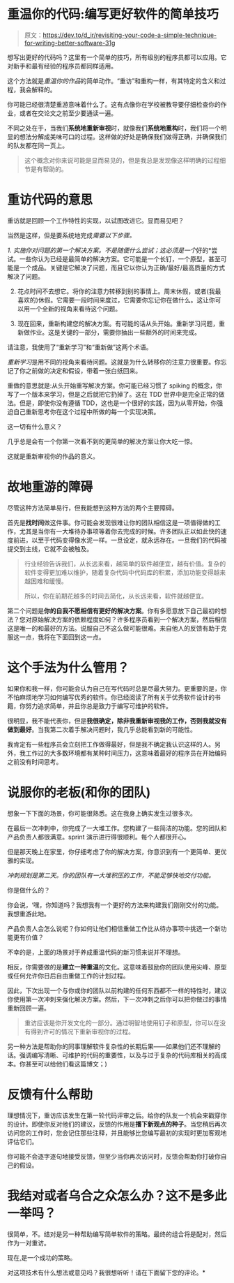 # 重温你的代码:编写更好软件的简单技巧

> 原文：<https://dev.to/d_ir/revisiting-your-code-a-simple-technique-for-writing-better-software-31g>

想写出更好的代码吗？这里有一个简单的技巧，所有级别的程序员都可以应用。它对新手和最有经验的程序员都同样适用。

这个方法就是*重温你的作品*的简单动作。“重访”和重构一样，有其特定的含义和过程，我会解释的。

你可能已经很清楚重游意味着什么了。这有点像你在学校被教导要仔细检查你的作业，或者在交论文之前至少要通读一遍。

不同之处在于，当我们**系统地重新审视**时，就像我们**系统地重构**时，我们将一个明显的想法分解成美味可口的过程。这样做的好处是确保我们做得正确，并确保我们的队友都在同一页上。

> 这个概念对你来说可能是显而易见的，但是我总是发现像这样明确的过程细节是有帮助的。

# 重访代码的意思

重访就是回顾一个工作特性的实现，以试图改进它。显而易见吧？

当然是这样，但是要系统地完成*需要以下步骤。*

 *1.  实施你对问题的第一个解决方案。不是随便什么尝试；这必须是一个*好的*尝试。一些你认为已经是最简单的解决方案。它可能是一个长钉，一个原型，甚至可能是一个成品。关键是它解决了问题，而且它以你认为正确/最好/最高质量的方式解决了问题。

2.  花点时间不去想它。将你的注意力转移到别的事情上。周末休假，或者(我最喜欢的)休假。它需要一段时间来度过，它需要你忘记你在做什么。这让你可以用一个全新的视角来看待这个问题。

3.  现在回来，重新构建您的解决方案。有可能的话从头开始。重新学习问题，重新做作业。这是关键的一部分，需要你抽出一些额外的时间来完成。

请注意，我使用了“重新学习”和“重新做”这两个术语。

*重新学习*是用不同的视角来看待问题。这就是为什么转移你的注意力很重要。你忘记了你之前做的决定和假设，带着一张白纸回来。

重做的意思就是:从头开始重写解决方案。你可能已经习惯了 spiking 的概念，你写了一个版本来学习，但是之后就把它扔掉了。这在 TDD 世界中是完全正常的做法。但是，即使你没有遵循 TDD，这也是一个很好的实践，因为从零开始，你强迫自己重新思考你在这个过程中所做的每一个实现决策。

这一切有什么意义？

几乎总是会有一个你第一次看不到的更简单的解决方案让你大吃一惊。

这就是重新审视你的作品的意义。

# 故地重游的障碍

尽管这种方法简单易行，但我能想到这种方法的两个主要障碍。

首先是**找时间**做这件事。你可能会发现很难让你的团队相信这是一项值得做的工作，尤其是当你有一大堆待办事项等着你去完成的时候。许多团队正以如此快的速度前进，以至于代码变得像水泥一样。一旦设定，就永远存在。一旦我们的代码被提交到主线，它就不会被触及。

> 行业经验告诉我们，从长远来看，越简单的软件越便宜，越有价值。复杂的软件变得更加难以维护，随着复杂代码中代码库的积累，添加功能变得越来越困难和缓慢。
> 
> 所以，你在前期花越多的时间去简化，从长远来看，软件就越便宜。

第二个问题是**你的自我不愿相信有更好的解决方案**。你有多愿意放下自己最初的想法？您对原始解决方案的依赖程度如何？许多程序员看到一个解决方案，然后相信这是唯一的和最好的方法。说服自己不这么做可能很难。来自他人的反馈有助于克服这一点，我将在下面回到这一点。

# 这个手法为什么管用？

如果你和我一样，你可能会认为自己在写代码时总是尽最大努力。更重要的是，你不怕麻烦地学习如何编写优秀的软件。你已经阅读了所有关于优秀软件设计的书籍，你努力追求简单，并且你总是致力于编写可维护的软件。

很明显，我不能代表你，但是**我很确定，除非我重新审视我的工作，否则我就没有做到最好**。当我第二次着手解决问题时，我几乎总能看到新的可能性。

我肯定有一些程序员会立刻把工作做得最好，但是我不确定我认识这样的人。另外，我工作过的大多数环境都有某种时间压力，这意味着最好的程序员在开始编码之前没有时间思考。

# 说服你的老板(和你的团队)

想象一下下面的场景，你可能很熟悉。这在我身上确实发生过很多次。

在最后一次冲刺中，你完成了一大堆工作。您构建了一些简洁的功能。您的团队和产品负责人都很满意。sprint 演示进行得很顺利。每个人都很开心。

但是那天晚上在家里，你仔细考虑了你的解决方案，你意识到有一个更简单、更优雅的实现。

*冲刺规划是第二天。你的团队有一大堆积压的工作，不能足够快地交付功能。*

你是做什么的？

你会说，‘嘿，你知道吗？我想我有一个更好的方法来构建我们刚刚交付的功能。我想重游此地。

产品负责人会怎么说呢？你如何让他们相信重做工作比从待办事项中挑选一个新功能更有价值？

不幸的是，上面的场景对于养成重温代码的新习惯来说并不理想。

相反，你需要做的是**建立一种重温**的文化。这意味着鼓励你的团队使用尖峰、原型或任何允许你日后自由重做工作的计划过程。

因此，下次出现一个与你或你的团队以前构建的任何东西都不一样的特性时，建议你使用第一次冲刺来强化解决方案。然后，下一次冲刺之后你可以把你做过的事情重新回顾一遍。

> 重访应该是你开发文化的一部分。通过明智地使用钉子和原型，你可以在没有得到许可的情况下重新审视你的过程。

另一种方法是帮助你的同事理解软件复杂性的长期后果——如果他们还不理解的话。强调编写清晰、可维护的代码的重要性，以及与过于复杂的代码库相关的高成本。你甚至可以给他们看这篇博文；)

# 反馈有什么帮助

理想情况下，重访应该发生在第一轮代码评审之后。给你的队友一个机会来戳穿你的设计。即使你反对他们的建议，反馈的作用是**播下新观点的种子**。当您稍后再次访问您的工作时，您会记住那些注释，并且能够比您编写最初的实现时更加客观地评估它们。

你可能不会逐字逐句地接受反馈，但至少当你再次访问时，反馈会帮助你打破你自己的假设。

# 我结对或者乌合之众怎么办？这不是多此一举吗？

很简单，不。结对是另一种帮助编写简单软件的策略。最终的组合将是配对，然后作为一对重访。

现在,是一个成功的策略。

对这项技术有什么想法或意见吗？我很想听听！请在下面留下您的评论。*